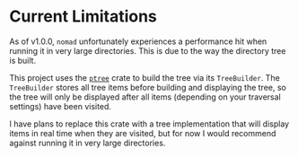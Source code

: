 # Current Limitations

As of v1.0.0, `nomad` unfortunately experiences a performance hit when running it in very large directories. This is due to the way the directory tree is built.

This project uses the [`ptree`][ptree] crate to build the tree via its `TreeBuilder`. The `TreeBuilder` stores all tree items before building and displaying the tree, so the tree will only be displayed after all items (depending on your traversal settings) have been visited.

I have plans to replace this crate with a tree implementation that will display items in real time when they are visited, but for now I would recommend against running it in very large directories.

[ptree]: https://docs.rs/ptree/latest/ptree/
